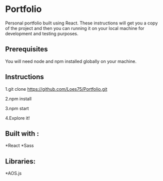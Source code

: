 # Portfolio
Personal portfolio built using React.
These instructions will get you a copy of the project and then you can running it on your local machine for development and testing purposes.


## Prerequisites

You will need node and npm installed globally on your machine.

## Instructions

1.git clone https://github.com/Loes75/Portfolio.git

2.npm install

3.npm start

4.Explore it!

## Built with :

*React
*Sass

## Libraries:

*AOS.js







